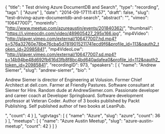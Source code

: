 {
  "title": " Test driving Azure DocumentDB and Search",
  "type": "recording",
  "tags": [
    "Azure"
  ],
  "date": "2014-09-17T11:41:57",
  "draft": false,
  "slug": "test-driving-azure-documentdb-and-search",
  "abstract": "",
  "vimeo": "106477007",
  "moreinfo": "http://www.meetup.com/azureaustin/events/201840362/",
  "thumbnail": "https://i.vimeocdn.com/video/489605427_295x166.jpg",
  "mp4Video": "http://player.vimeo.com/external/106477007.hd.mp4?s=576a32760e78be76cba5d7819015211741ecd9f6&profile_id=113&oauth2_token_id=20985841",
  "mp4VideoLow": "http://player.vimeo.com/external/106477007.sd.mp4?s=14b94be48d692fb616d3fb8f8bc4bd640adafea0&profile_id=112&oauth2_token_id=20985841",
  "recordingID": 973,
  "speakers": [
    {
      "name": "Andrew Siemer",
      "slug": "andrew-siemer",
      "bio": "<p>Andrew Siemer is director of Engineering at Volusion. Former Chief Architect at dell.com. Farmer at Friendly Pastures. Software consultant at Siemer for Hire. Random dude at AndrewSiemer.com. Passionate developer and career coach at Developer Springboard. Software development professor at Veteran Coder. Author of 3 books published by Packt Publishing. Self published author of two books at LeanPub.</p>",
      "count": 4
    }
  ],
  "ugtvtags": [
    {
      "name": "Azure",
      "slug": "azure",
      "count": 36
    }
  ],
  "meetups": [
    {
      "name": "Azure Austin Meetup",
      "slug": "azure-austin-meetup",
      "count": 42
    }
  ]
}
